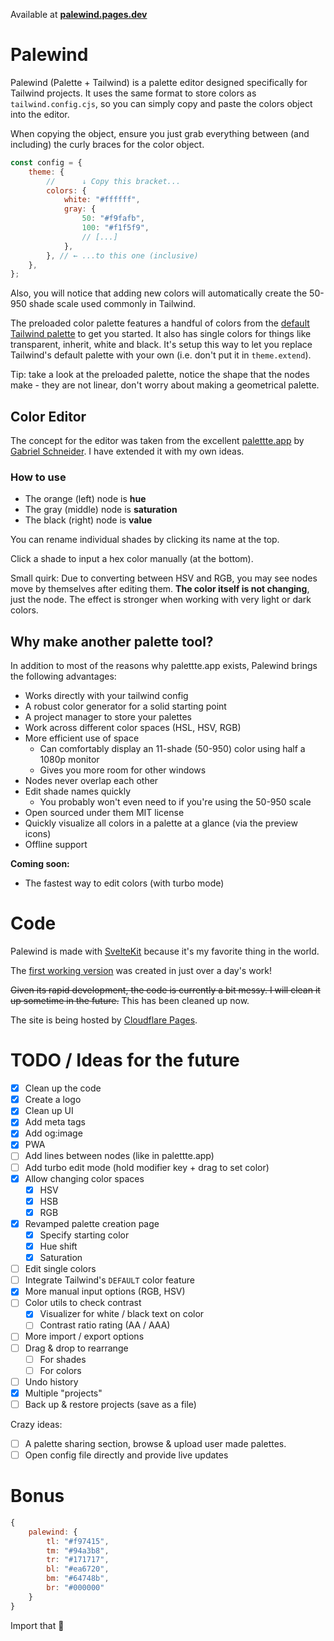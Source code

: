 Available at [**palewind.pages.dev**](https://palewind.pages.dev)

# Palewind

Palewind (Palette + Tailwind) is a palette editor designed specifically for Tailwind projects. It uses the same format to store colors as `tailwind.config.cjs`, so you can simply copy and paste the colors object into the editor.

When copying the object, ensure you just grab everything between (and including) the curly braces for the color object.

```js
const config = {
	theme: {
		//      ↓ Copy this bracket...
		colors: {
			white: "#ffffff",
			gray: {
				50: "#f9fafb",
				100: "#f1f5f9",
				// [...]
			},
		}, // ← ...to this one (inclusive)
	},
};
```

Also, you will notice that adding new colors will automatically create the 50-950 shade scale used commonly in Tailwind.

The preloaded color palette features a handful of colors from the [default Tailwind palette](https://tailwindcss.com/docs/customizing-colors) to get you started. It also has single colors for things like transparent, inherit, white and black. It's setup this way to let you replace Tailwind's default palette with your own (i.e. don't put it in `theme.extend`).

Tip: take a look at the preloaded palette, notice the shape that the nodes make - they are not linear, don't worry about making a geometrical palette.

## Color Editor

The concept for the editor was taken from the excellent [palettte.app](https://palettte.app/) by [Gabriel Schneider](https://twitter.com/gabdorf). I have extended it with my own ideas.

### How to use

- The orange (left) node is **hue**
- The gray (middle) node is **saturation**
- The black (right) node is **value**

You can rename individual shades by clicking its name at the top.

Click a shade to input a hex color manually (at the bottom).

Small quirk: Due to converting between HSV and RGB, you may see nodes move by themselves after editing them. **The color itself is not changing**, just the node. The effect is stronger when working with very light or dark colors.

## Why make another palette tool?

In addition to most of the reasons why palettte.app exists, Palewind brings the following advantages:

- Works directly with your tailwind config
- A robust color generator for a solid starting point
- A project manager to store your palettes
- Work across different color spaces (HSL, HSV, RGB)
- More efficient use of space
  - Can comfortably display an 11-shade (50-950) color using half a 1080p monitor
  - Gives you more room for other windows
- Nodes never overlap each other
- Edit shade names quickly
  - You probably won't even need to if you're using the 50-950 scale
- Open sourced under them MIT license
- Quickly visualize all colors in a palette at a glance (via the preview icons)
- Offline support

**Coming soon:**

- The fastest way to edit colors (with turbo mode)

# Code

Palewind is made with [SvelteKit](https://kit.svelte.dev/) because it's my favorite thing in the world.

The [first working version](https://34a5c5b9.palewind.pages.dev/) was created in just over a day's work!

~~Given its rapid development, the code is currently a bit messy. I will clean it up sometime in the future.~~ This has been cleaned up now.

The site is being hosted by [Cloudflare Pages](https://pages.cloudflare.com/).

# TODO / Ideas for the future

- [x] Clean up the code
- [x] Create a logo
- [x] Clean up UI
- [x] Add meta tags
- [x] Add og:image
- [x] PWA
- [ ] Add lines between nodes (like in palettte.app)
- [ ] Add turbo edit mode (hold modifier key + drag to set color)
- [x] Allow changing color spaces
  - [x] HSV
  - [x] HSB
  - [x] RGB
- [x] Revamped palette creation page
  - [x] Specify starting color
  - [x] Hue shift
  - [x] Saturation
- [ ] Edit single colors
- [ ] Integrate Tailwind's `DEFAULT` color feature
- [x] More manual input options (RGB, HSV)
- [ ] Color utils to check contrast
  - [x] Visualizer for white / black text on color
  - [ ] Contrast ratio rating (AA / AAA)
- [ ] More import / export options
- [ ] Drag & drop to rearrange
  - [ ] For shades
  - [ ] For colors
- [ ] Undo history
- [x] Multiple "projects"
- [ ] Back up & restore projects (save as a file)

Crazy ideas:

- [ ] A palette sharing section, browse & upload user made palettes.
- [ ] Open config file directly and provide live updates

# Bonus

```js
{
	palewind: {
		tl: "#f97415",
		tm: "#94a3b8",
		tr: "#171717",
		bl: "#ea6720",
		bm: "#64748b",
		br: "#000000"
	}
}
```

Import that 🙂
